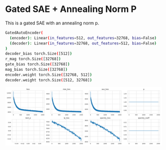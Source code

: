 # Gated SAE + Annealing Norm P

This is a gated SAE with an annealing norm p.

```bash
GatedAutoEncoder(
  (encoder): Linear(in_features=512, out_features=32768, bias=False)
  (decoder): Linear(in_features=32768, out_features=512, bias=False)
)
decoder_bias torch.Size([512])
r_mag torch.Size([32768])
gate_bias torch.Size([32768])
mag_bias torch.Size([32768])
encoder.weight torch.Size([32768, 512])
decoder.weight torch.Size([512, 32768])
```

<img src="assets/loss.png">
